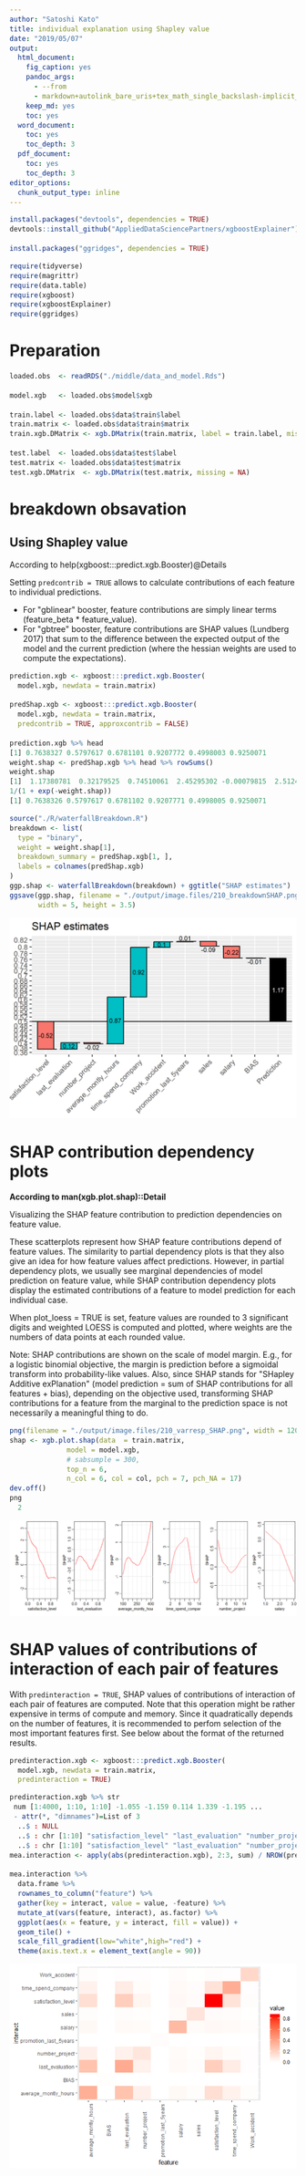 ```yaml
---
author: "Satoshi Kato"
title: individual explanation using Shapley value
date: "2019/05/07"
output:
  html_document:
    fig_caption: yes
    pandoc_args:
      - --from
      - markdown+autolink_bare_uris+tex_math_single_backslash-implicit_figures
    keep_md: yes
    toc: yes
  word_document:
    toc: yes
    toc_depth: 3
  pdf_document:
    toc: yes
    toc_depth: 3
editor_options: 
  chunk_output_type: inline
---
```





```r
install.packages("devtools", dependencies = TRUE)
devtools::install_github("AppliedDataSciencePartners/xgboostExplainer")

install.packages("ggridges", dependencies = TRUE)

```


```r
require(tidyverse)
require(magrittr)
require(data.table)
require(xgboost)
require(xgboostExplainer)
require(ggridges)

```

# Preparation 


```r
loaded.obs  <- readRDS("./middle/data_and_model.Rds")

model.xgb   <- loaded.obs$model$xgb 

train.label <- loaded.obs$data$train$label
train.matrix <- loaded.obs$data$train$matrix
train.xgb.DMatrix <- xgb.DMatrix(train.matrix, label = train.label, missing = NA)

test.label  <- loaded.obs$data$test$label
test.matrix <- loaded.obs$data$test$matrix
test.xgb.DMatrix  <- xgb.DMatrix(test.matrix, missing = NA)
```

# breakdown obsavation

## Using Shapley value

According to help(xgboost:::predict.xgb.Booster)@Details

Setting `predcontrib = TRUE` allows to calculate contributions of each feature to individual predictions. 

*  For "gblinear" booster, feature contributions are simply linear terms (feature_beta * feature_value). 
*  For "gbtree" booster, feature contributions are SHAP values (Lundberg 2017) that sum to the difference between the expected output of the model and the current prediction (where the hessian weights are used to compute the expectations). 


```r
prediction.xgb <- xgboost:::predict.xgb.Booster(
  model.xgb, newdata = train.matrix)

predShap.xgb <- xgboost:::predict.xgb.Booster(
  model.xgb, newdata = train.matrix, 
  predcontrib = TRUE, approxcontrib = FALSE)

prediction.xgb %>% head
[1] 0.7638327 0.5797617 0.6781101 0.9207772 0.4998003 0.9250071
weight.shap <- predShap.xgb %>% head %>% rowSums()
weight.shap
[1]  1.17380781  0.32179525  0.74510061  2.45295302 -0.00079815  2.51240769
1/(1 + exp(-weight.shap))
[1] 0.7638326 0.5797617 0.6781102 0.9207771 0.4998005 0.9250071
```


```r
source("./R/waterfallBreakdown.R")
breakdown <- list(
  type = "binary",
  weight = weight.shap[1],
  breakdown_summary = predShap.xgb[1, ],
  labels = colnames(predShap.xgb)
)
ggp.shap <- waterfallBreakdown(breakdown) + ggtitle("SHAP estimates")
ggsave(ggp.shap, filename = "./output/image.files/210_breakdownSHAP.png",
       width = 5, height = 3.5)
```

![](output/image.files/210_breakdownSHAP.png)

# SHAP contribution dependency plots

**According to man(xgb.plot.shap)::Detail**

Visualizing the SHAP feature contribution to prediction dependencies on feature value.

These scatterplots represent how SHAP feature contributions depend of feature values. The similarity to partial dependency plots is that they also give an idea for how feature values affect predictions. However, in partial dependency plots, we usually see marginal dependencies of model prediction on feature value, while SHAP contribution dependency plots display the estimated contributions of a feature to model prediction for each individual case.

When plot_loess = TRUE is set, feature values are rounded to 3 significant digits and weighted LOESS is computed and plotted, where weights are the numbers of data points at each rounded value.

Note: SHAP contributions are shown on the scale of model margin. E.g., for a logistic binomial objective, the margin is prediction before a sigmoidal transform into probability-like values. Also, since SHAP stands for "SHapley Additive exPlanation" (model prediction = sum of SHAP contributions for all features + bias), depending on the objective used, transforming SHAP contributions for a feature from the marginal to the prediction space is not necessarily a meaningful thing to do.


```r
png(filename = "./output/image.files/210_varresp_SHAP.png", width = 1200, height = 400, pointsize = 24)
shap <- xgb.plot.shap(data  = train.matrix,
              model = model.xgb, 
              # sabsumple = 300,
              top_n = 6,
              n_col = 6, col = col, pch = 7, pch_NA = 17)
dev.off()
png 
  2 
```

![SHAP  contribution dependency plots](./output/image.files/210_varresp_SHAP.png)


# SHAP values of contributions of interaction of each pair of features 

With `predinteraction = TRUE`, SHAP values of contributions of interaction of each pair of features are computed. Note that this operation might be rather expensive in terms of compute and memory. Since it quadratically depends on the number of features, it is recommended to perfom selection of the most important features first. See below about the format of the returned results.




```r
predinteraction.xgb <- xgboost:::predict.xgb.Booster(
  model.xgb, newdata = train.matrix, 
  predinteraction = TRUE)
```

```r
predinteraction.xgb %>% str
 num [1:4000, 1:10, 1:10] -1.055 -1.159 0.114 1.339 -1.195 ...
 - attr(*, "dimnames")=List of 3
  ..$ : NULL
  ..$ : chr [1:10] "satisfaction_level" "last_evaluation" "number_project" "average_montly_hours" ...
  ..$ : chr [1:10] "satisfaction_level" "last_evaluation" "number_project" "average_montly_hours" ...
mea.interaction <- apply(abs(predinteraction.xgb), 2:3, sum) / NROW(predinteraction.xgb)

mea.interaction %>% 
  data.frame %>% 
  rownames_to_column("feature") %>% 
  gather(key = interact, value = value, -feature) %>% 
  mutate_at(vars(feature, interact), as.factor) %>% 
  ggplot(aes(x = feature, y = interact, fill = value)) +
  geom_tile() +
  scale_fill_gradient(low="white",high="red") +
  theme(axis.text.x = element_text(angle = 90))
```

![](210_Sensitivity_analysis_using_SHAPley_value_files/figure-html/unnamed-chunk-5-1.png)<!-- -->

